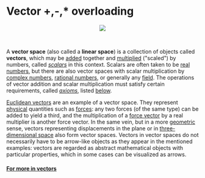 # Vector +,-,* overloading

<p align="center">
<img src="http://mathinsight.org/media/image/image/vector_parallelogram_law.png">
</p>
<br>

<p>A <b>vector space</b> (also called a <b>linear space</b>) is a collection of objects called <b>vectors</b>, which may be 
<a href="/wiki/Vector_addition" class="mw-redirect" title="Vector addition">added</a> together and 
<a href="/wiki/Scalar_multiplication" title="Scalar multiplication">multiplied</a> ("scaled") by numbers, called <i>
<a href="/wiki/Scalar_(mathematics)" title="Scalar (mathematics)">scalars</a></i> in this context. Scalars are often taken to be 
<a href="/wiki/Real_number" title="Real number">real numbers</a>, but there are also vector spaces with scalar multiplication by 
<a href="/wiki/Complex_number" title="Complex number">complex numbers</a>, 
<a href="/wiki/Rational_number" title="Rational number">rational numbers</a>, or generally any 
<a href="/wiki/Field_(mathematics)" title="Field (mathematics)">field</a>. The operations of vector addition and scalar multiplication must satisfy certain requirements, called <i>
<a href="/wiki/Axiom" title="Axiom">axioms</a></i>, listed <a href="#Definition">below</a>.</p>
<p><a href="/wiki/Euclidean_vector" title="Euclidean vector">Euclidean vectors</a> are an example of a vector space. They represent <a href="/wiki/Physics" title="Physics">physical</a> quantities such as <a href="/wiki/Force" title="Force">forces</a>: any two forces (of the same type) can be added to yield a third, and the multiplication of a <a href="/wiki/Force_vector" class="mw-redirect" title="Force vector">force vector</a> by a real multiplier is another force vector. In the same vein, but in a more <a href="/wiki/Geometry" title="Geometry">geometric</a> sense, vectors representing displacements in the plane or in <a href="/wiki/Three-dimensional_space" title="Three-dimensional space">three-dimensional space</a> also form vector spaces. Vectors in vector spaces do not necessarily have to be arrow-like objects as they appear in the mentioned examples: vectors are regarded as abstract mathematical objects with particular properties, which in some cases can be visualized as arrows.</p>

#### <a href="https://en.wikipedia.org/wiki/Vector" title="Axiom">For more in vectors </a>
